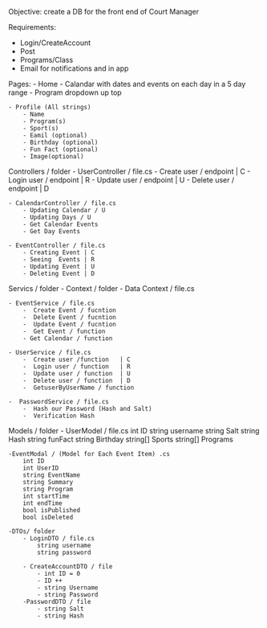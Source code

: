 Objective: create a DB for the front end of Court Manager

Requirements:

- Login/CreateAccount 
- Post 
- Programs/Class 
- Email for notifications and in app

Pages: 
    - Home
        - Calandar with dates and events on each day in a 5 day range 
        - Program dropdown up top

    - Profile (All strings)
        - Name 
        - Program(s)
        - Sport(s)
        - Eamil (optional)
        - Birthday (optional)
        - Fun Fact (optional)
        - Image(optional)

Controllers / folder 
    - UserController / file.cs 
        - Create user / endpoint | C 
        - Login user / endpoint | R 
        - Update user / endpoint | U 
        - Delete user / endpoint | D

    - CalendarController / file.cs
        - Updating Calendar / U
        - Updating Days / U
        - Get Calendar Events
        - Get Day Events

    - EventController / file.cs
        - Creating Event | C
        - Seeing  Events | R
        - Updating Event | U
        - Deleting Event | D

Servics / folder
    - Context / folder
        - Data Context / file.cs

    - EventService / file.cs
        -  Create Event / fucntion
        -  Delete Event / fucntion
        -  Update Event / fucntion
        -  Get Event / function
        - Get Calendar / function

    - UserService / file.cs
        -  Create user /function   | C
        -  Login user / function   | R
        -  Update user / function  | U 
        -  Delete user / function  | D
        -  GetuserByUserName / function
    
    -  PasswordService / file.cs
        -  Hash our Password (Hash and Salt)
        -  Verification Hash

Models / folder
    - UserModel / file.cs
        int      ID
        string   username
        string   Salt
        string   Hash
        string   funFact
        string   Birthday
        string[] Sports
        string[] Programs

    -EventModal / (Model for Each Event Item) .cs
        int ID
        int UserID
        string EventName
        string Summary
        string Program
        int startTime
        int endTime
        bool isPublished
        bool isDeleted
    
    -DTOs/ folder
        - LoginDTO / file.cs
            string username
            string password

        - CreateAccountDTO / file
            - int ID = 0
            - ID ++
            - string Username
            - string Password
        -PasswordDTO / file
            - string Salt
            - string Hash


